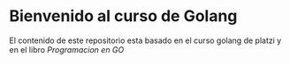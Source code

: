 # Bienvenido al curso de Golang

El contenido de este repositorio esta basado en el curso golang de platzi y en el libro *Programacion en GO*

